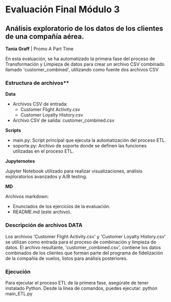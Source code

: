 # Evaluación Final Módulo 3 
## Análisis exploratorio de los datos de los clientes de una compañía aérea.
**Tania Graff** | Promo A Part Time

En esta evaluación, se ha automatizado la primera fase del proceso de Transformación y Limpieza de datos para crear un archivo CSV combinado llamado 'customer_combined', utilizando como fuente dos archivos CSV

### Estructura de archivos**
**Data**
- Archivos CSV de entrada:
    - Customer Flight Activity.csv
    - Customer Loyalty History.csv
- Archivo CSV de salida:
customer_combined.csv

**Scripts**
- main.py: Script principal que ejecuta la automatización del proceso ETL.
- soporte.py: Archivo de soporte donde se definen las funciones utilizadas en el proceso ETL.

**Jupyternotes**

Jupyter Notebook utilizado para realizar visualizaciones, análisis exploratorios avanzados y A/B testing.

**MD**

Archivos markdown:
- Enunciados de los ejercicios de la evaluación.
- README.md (este archivo).

### Descripción de archivos DATA
Los archivos 'Customer Flight Activity.csv' y 'Customer Loyalty History.csv' se utilizan como entrada para el proceso de combinación y limpieza de datos. El archivo resultante, 'customer_combined.csv', contiene los datos combinados de los clientes que forman parte del programa de fidelización de la compañía de vuelos, listos para análisis posteriores.

### Ejecución
Para ejecutar el proceso ETL de la primera fase, asegúrate de tener instalado Python. Desde la línea de comandos, puedes ejecutar: python main_ETL.py

